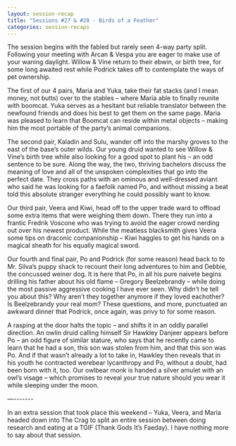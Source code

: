 ```yaml
---
layout: session-recap
title: "Sessions #27 & #28 - Birds of a Feather"
categories: session-recaps
---
```


The session begins with the fabled but rarely seen 4-way party split. Following your meeting with Arcan & Vespa you are eager to make use of your waning daylight. Willow & Vine return to their ebwin, or birth tree, for some long awaited rest while Podrick takes off to contemplate the ways of pet ownership.

The first of our 4 pairs, Maria and Yuka, take their fat stacks (and I mean money, not butts) over to the stables – where Maria able to finally reunite with boomcat. Yuka serves as a hesitant but reliable translator between the newfound friends and does his best to get them on the same page. Maria was pleased to learn that Boomcat can reside within metal objects – making him the most portable of the party’s animal companions.

The second pair, Kaladin and Sulu, wander off into the marshy groves to the east of the base’s outer wilds. Our young druid wanted to see Willow & Vine’s birth tree while also looking for a good spot to plant his – an odd sentence to be sure. Along the way, the two, thriving bachelors discuss the meaning of love and all of the unspoken complexities that go into the perfect date. They cross paths with an ominous and well-dressed aviant who said he was looking for a faefolk named Po, and without missing a beat told this absolute stranger everything he could possibly want to know.

Our third pair, Veera and Kiwi, head off to the upper trade ward to offload some extra items that were weighing them down. There they run into a frantic Fredrik Voscone who was trying to avoid the eager crowd nerding out over his newest product. While the meatless blacksmith gives Veera some tips on draconic companionship – Kiwi haggles to get his hands on a magical sheath for his equally magical sword.

Our fourth and final pair, Po and Podrick (for some reason) head back to to Mr. Silva’s puppy shack to recount their long adventures to him and Debbie, the concussed weiner dog. It is here that Po, in all his pure naivete begins drilling his father about his old flame – Gregory Beelzebrandy – while doing the most passive aggressive cooking I have ever seen. Why didn’t he tell you about this? Why aren’t they together anymore if they loved eachother? Is Beelzebrandy your real mom? These questions, and more, punctuated an awkward dinner that Podrick, once again, was privy to for some reason.

A rasping at the door halts the topic – and shifts it in an oddly parallel direction. An owlin druid calling himself Sir Hawkley Danjeer appears before Po – an odd figure of similar stature, who says that he recently came to learn that he had a son, this son was stolen from him, and that this son was Po. And if that wasn’t already a lot to take in, Hawkley then reveals that in his youth he contracted werebear lycanthropy and Po, without a doubt, had been born with it, too. Our owlbear monk is handed a silver amulet with an owl’s visage – which promises to reveal your true nature should you wear it while sleeping under the moon.

—-------

In an extra session that took place this weekend – Yuka, Veera, and Maria headed down into The Crag to split an entire session between doing research and eating at a TGIF (Thank Gods It’s Faeday). I have nothing more to say about that session.
